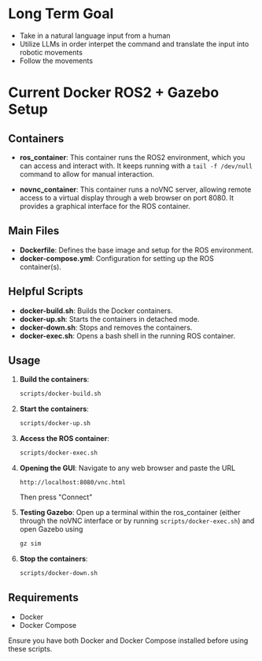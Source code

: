 # Long Term Goal
- Take in a natural language input from a human
- Utilize LLMs in order interpet the command and translate the input into robotic movements
- Follow the movements

# Current Docker ROS2 + Gazebo Setup

## Containers

- **ros_container**: This container runs the ROS2 environment, which you can access and interact with. It keeps running with a `tail -f /dev/null` command to allow for manual interaction.
  
- **novnc_container**: This container runs a noVNC server, allowing remote access to a virtual display through a web browser on port 8080. It provides a graphical interface for the ROS container.

## Main Files
- **Dockerfile**: Defines the base image and setup for the ROS environment.
- **docker-compose.yml**: Configuration for setting up the ROS container(s).

## Helpful Scripts
- **docker-build.sh**: Builds the Docker containers.
- **docker-up.sh**: Starts the containers in detached mode.
- **docker-down.sh**: Stops and removes the containers.
- **docker-exec.sh**: Opens a bash shell in the running ROS container.

## Usage

1. **Build the containers**:
   ```bash
   scripts/docker-build.sh
   ```

2. **Start the containers**:
   ```bash
   scripts/docker-up.sh
   ```

3. **Access the ROS container**:
   ```bash
   scripts/docker-exec.sh
   ```

4. **Opening the GUI**:
   Navigate to any web browser and paste the URL
   ```
   http://localhost:8080/vnc.html
   ```
   Then press "Connect"

5. **Testing Gazebo**:
   Open up a terminal within the ros_container (either through the noVNC interface or by running `scripts/docker-exec.sh`) and open Gazebo using
   ```bash
   gz sim
   ```

5. **Stop the containers**:
   ```bash
   scripts/docker-down.sh
   ```

## Requirements

- Docker
- Docker Compose

Ensure you have both Docker and Docker Compose installed before using these scripts.

